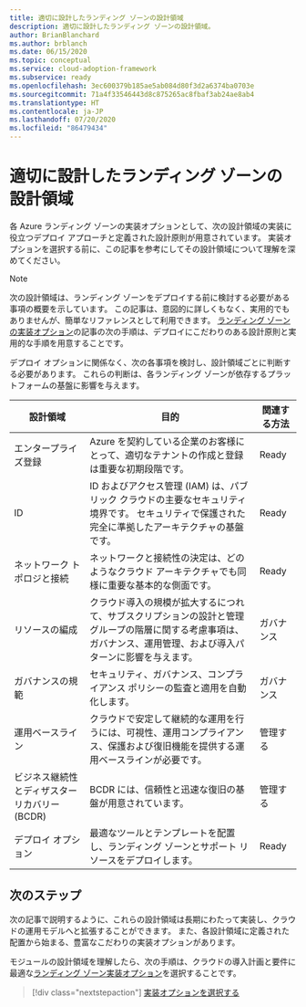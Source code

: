 ```yaml
---
title: 適切に設計したランディング ゾーンの設計領域
description: 適切に設計したランディング ゾーンの設計領域。
author: BrianBlanchard
ms.author: brblanch
ms.date: 06/15/2020
ms.topic: conceptual
ms.service: cloud-adoption-framework
ms.subservice: ready
ms.openlocfilehash: 3ec600379b185ae5ab084d80f3d2a6374ba0703e
ms.sourcegitcommit: 71a4f33546443d8c875265ac8fbaf3ab24ae8ab4
ms.translationtype: HT
ms.contentlocale: ja-JP
ms.lasthandoff: 07/20/2020
ms.locfileid: "86479434"
---
```

<!-- TODO: Refactor terms: "design area", "well-architected" -->

# <a name="design-areas-of-a-well-architected-landing-zone"></a>適切に設計したランディング ゾーンの設計領域

各 Azure ランディング ゾーンの実装オプションとして、次の設計領域の実装に役立つデプロイ アプローチと定義された設計原則が用意されています。 実装オプションを選択する前に、この記事を参考にしてその設計領域について理解を深めてください。

> [!NOTE]
> 次の設計領域は、ランディング ゾーンをデプロイする前に検討する必要がある事項の概要を示しています。 この記事は、意図的に詳しくもなく、実用的でもありませんが、簡単なリファレンスとして利用できます。 [ランディング ゾーンの実装オプション](./implementation-options.md)の記事の次の手順は、デプロイにこだわりのある設計原則と実用的な手順を用意することです。  

デプロイ オプションに関係なく、次の各事項を検討し、設計領域ごとに判断する必要があります。 これらの判断は、各ランディング ゾーンが依存するプラットフォームの基盤に影響を与えます。

| 設計領域 | 目的  | 関連する方法 |
|---|---|---|
| エンタープライズ登録 | Azure を契約している企業のお客様にとって、適切なテナントの作成と登録は重要な初期段階です。 | Ready |
| ID | ID およびアクセス管理 (IAM) は、パブリック クラウドの主要なセキュリティ境界です。 セキュリティで保護された完全に準拠したアーキテクチャの基盤です。 | Ready |
| ネットワーク トポロジと接続 | ネットワークと接続性の決定は、どのようなクラウド アーキテクチャでも同様に重要な基本的な側面です。 | Ready |
| リソースの編成 | クラウド導入の規模が拡大するにつれて、サブスクリプションの設計と管理グループの階層に関する考慮事項は、ガバナンス、運用管理、および導入パターンに影響を与えます。 | ガバナンス |
| ガバナンスの規範 | セキュリティ、ガバナンス、コンプライアンス ポリシーの監査と適用を自動化します。 | ガバナンス |
| 運用ベースライン | クラウドで安定して継続的な運用を行うには、可視性、運用コンプライアンス、保護および復旧機能を提供する運用ベースラインが必要です。 | 管理する |
| ビジネス継続性とディザスター リカバリー (BCDR) | BCDR には、信頼性と迅速な復旧の基盤が用意されています。 | 管理する |
| デプロイ オプション | 最適なツールとテンプレートを配置し、ランディング ゾーンとサポート リソースをデプロイします。 | Ready |

## <a name="next-steps"></a>次のステップ

次の記事で説明するように、これらの設計領域は長期にわたって実装し、クラウドの運用モデルへと拡張することができます。 また、各設計領域に定義された配置から始まる、豊富なこだわりの実装オプションがあります。

モジュールの設計領域を理解したら、次の手順は、クラウドの導入計画と要件に最適な[ランディング ゾーン実装オプション](./implementation-options.md)を選択することです。

> [!div class="nextstepaction"]
> [実装オプションを選択する](./implementation-options.md)
